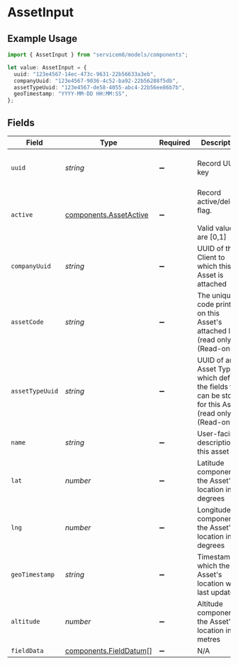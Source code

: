 # AssetInput

## Example Usage

```typescript
import { AssetInput } from "servicem8/models/components";

let value: AssetInput = {
  uuid: "123e4567-14ec-473c-9631-22b56633a3eb",
  companyUuid: "123e4567-9036-4c52-ba92-22b56288f5db",
  assetTypeUuid: "123e4567-de58-4055-abc4-22b56ee86b7b",
  geoTimestamp: "YYYY-MM-DD HH:MM:SS",
};
```

## Fields

| Field                                                                                                    | Type                                                                                                     | Required                                                                                                 | Description                                                                                              | Example                                                                                                  |
| -------------------------------------------------------------------------------------------------------- | -------------------------------------------------------------------------------------------------------- | -------------------------------------------------------------------------------------------------------- | -------------------------------------------------------------------------------------------------------- | -------------------------------------------------------------------------------------------------------- |
| `uuid`                                                                                                   | *string*                                                                                                 | :heavy_minus_sign:                                                                                       | Record UUID key                                                                                          | 123e4567-14ec-473c-9631-22b56633a3eb                                                                     |
| `active`                                                                                                 | [components.AssetActive](../../models/components/assetactive.md)                                         | :heavy_minus_sign:                                                                                       | Record active/deleted flag. <br/><br/>Valid values are [0,1]                                             |                                                                                                          |
| `companyUuid`                                                                                            | *string*                                                                                                 | :heavy_minus_sign:                                                                                       | UUID of the Client to which this Asset is attached                                                       | 123e4567-9036-4c52-ba92-22b56288f5db                                                                     |
| `assetCode`                                                                                              | *string*                                                                                                 | :heavy_minus_sign:                                                                                       | The unique code printed on this Asset's attached label (read only) (Read-only)                           |                                                                                                          |
| `assetTypeUuid`                                                                                          | *string*                                                                                                 | :heavy_minus_sign:                                                                                       | UUID of an Asset Type which defines the fields that can be stored for this Asset (read only) (Read-only) | 123e4567-de58-4055-abc4-22b56ee86b7b                                                                     |
| `name`                                                                                                   | *string*                                                                                                 | :heavy_minus_sign:                                                                                       | User-facing description of this asset                                                                    |                                                                                                          |
| `lat`                                                                                                    | *number*                                                                                                 | :heavy_minus_sign:                                                                                       | Latitude component of the Asset's location in degrees                                                    |                                                                                                          |
| `lng`                                                                                                    | *number*                                                                                                 | :heavy_minus_sign:                                                                                       | Longitude component of the Asset's location in degrees                                                   |                                                                                                          |
| `geoTimestamp`                                                                                           | *string*                                                                                                 | :heavy_minus_sign:                                                                                       | Timestamp at which the Asset's location was last updated                                                 | YYYY-MM-DD HH:MM:SS                                                                                      |
| `altitude`                                                                                               | *number*                                                                                                 | :heavy_minus_sign:                                                                                       | Altitude component of the Asset's location in metres                                                     |                                                                                                          |
| `fieldData`                                                                                              | [components.FieldDatum](../../models/components/fielddatum.md)[]                                         | :heavy_minus_sign:                                                                                       | N/A                                                                                                      |                                                                                                          |